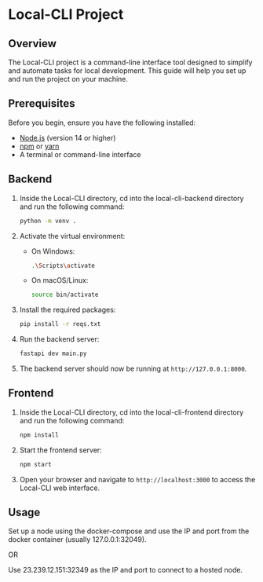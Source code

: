 # Local-CLI Project

## Overview

The Local-CLI project is a command-line interface tool designed to simplify and automate tasks for local development. This guide will help you set up and run the project on your machine.

## Prerequisites

Before you begin, ensure you have the following installed:

- [Node.js](https://nodejs.org/) (version 14 or higher)
- [npm](https://www.npmjs.com/) or [yarn](https://yarnpkg.com/)
- A terminal or command-line interface

<!-- ## Installation -->

## Backend

1. Inside the Local-CLI directory, cd into the local-cli-backend directory and run the following command:
    ```bash
    python -m venv .
    ```
2. Activate the virtual environment:
    - On Windows:
        ```bash
        .\Scripts\activate
        ```
    - On macOS/Linux:
        ```bash
        source bin/activate
        ```
3. Install the required packages:
    ```bash
    pip install -r reqs.txt
    ```

4. Run the backend server:
    ```bash
    fastapi dev main.py
    ```

5. The backend server should now be running at `http://127.0.0.1:8000`.

## Frontend

1. Inside the Local-CLI directory, cd into the local-cli-frontend directory and run the following command:
    ```bash
    npm install
    ```

2. Start the frontend server:
    ```bash
    npm start
    ```

3. Open your browser and navigate to `http://localhost:3000` to access the Local-CLI web interface.

## Usage

Set up a node using the docker-compose and use the IP and port from the docker container (usually 127.0.0.1:32049).

OR 

Use 23.239.12.151:32349 as the IP and port to connect to a hosted node.
